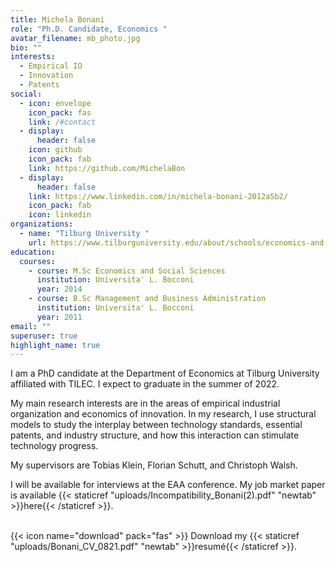 ```yaml
---
title: Michela Bonani
role: "Ph.D. Candidate, Economics "
avatar_filename: mb_photo.jpg
bio: ""
interests:
  - Empirical IO
  - Innovation
  - Patents
social:
  - icon: envelope
    icon_pack: fas
    link: /#contact
  - display:
      header: false
    icon: github
    icon_pack: fab
    link: https://github.com/MichelaBon
  - display:
      header: false
    link: https://www.linkedin.com/in/michela-bonani-2012a5b2/
    icon_pack: fab
    icon: linkedin
organizations:
  - name: "Tilburg University "
    url: https://www.tilburguniversity.edu/about/schools/economics-and-management
education:
  courses:
    - course: M.Sc Economics and Social Sciences
      institution: Universita' L. Bocconi
      year: 2014
    - course: B.Sc Management and Business Administration
      institution: Universita' L. Bocconi
      year: 2011
email: ""
superuser: true
highlight_name: true
---
```

I am a PhD candidate at the Department of Economics at Tilburg University affiliated with TILEC. I expect to graduate in the summer of 2022. [](https://rgreminger.github.io/files/jmp.pdf)

My main research interests are in the areas of empirical industrial organization and economics of innovation. In my research, I use structural models to study the interplay between technology standards, essential patents, and industry structure, and how this interaction can stimulate technology progress.

My supervisors are Tobias Klein, Florian Schutt, and Christoph Walsh. 

I will be available for interviews at the EAA conference. My job market paper is available {{< staticref "uploads/Incompatibility_Bonani(2).pdf" "newtab" >}}here{{< /staticref >}}. 

\
{{< icon name="download" pack="fas" >}} Download my {{< staticref "uploads/Bonani_CV_0821.pdf" "newtab" >}}resumé{{< /staticref >}}.
